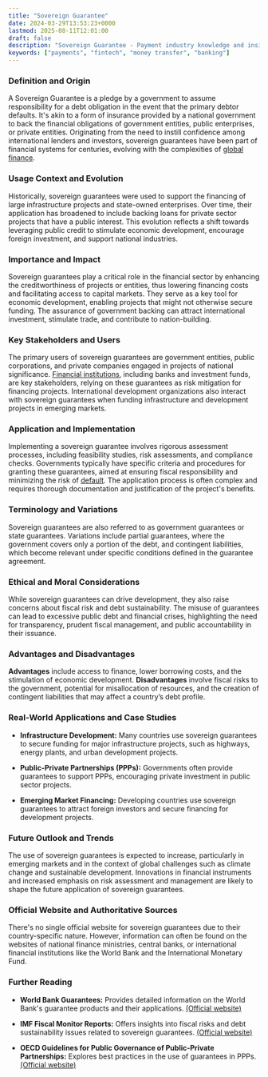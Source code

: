```yaml
---
title: "Sovereign Guarantee"
date: 2024-03-29T13:53:23+0000
lastmod: 2025-08-11T12:01:00
draft: false
description: "Sovereign Guarantee - Payment industry knowledge and insights"
keywords: ["payments", "fintech", "money transfer", "banking"]
---
```


### Definition and Origin

A Sovereign Guarantee is a pledge by a government to assume responsibility for a debt obligation in the event that the primary debtor defaults. It's akin to a form of insurance provided by a national government to back the financial obligations of government entities, public enterprises, or private entities. Originating from the need to instill confidence among international lenders and investors, sovereign guarantees have been part of financial systems for centuries, evolving with the complexities of [global finance](https://faisalkhanllc.xyz/resources/payments-wiki/i/international-finance/).

### Usage Context and Evolution

Historically, sovereign guarantees were used to support the financing of large infrastructure projects and state-owned enterprises. Over time, their application has broadened to include backing loans for private sector projects that have a public interest. This evolution reflects a shift towards leveraging public credit to stimulate economic development, encourage foreign investment, and support national industries.

### Importance and Impact

Sovereign guarantees play a critical role in the financial sector by enhancing the creditworthiness of projects or entities, thus lowering financing costs and facilitating access to capital markets. They serve as a key tool for economic development, enabling projects that might not otherwise secure funding. The assurance of government backing can attract international investment, stimulate trade, and contribute to nation-building.

### Key Stakeholders and Users

The primary users of sovereign guarantees are government entities, public corporations, and private companies engaged in projects of national significance. [Financial institutions](https://faisalkhanllc.xyz/resources/payments-wiki/f/financial-institution-fi/), including banks and investment funds, are key stakeholders, relying on these guarantees as risk mitigation for financing projects. International development organizations also interact with sovereign guarantees when funding infrastructure and development projects in emerging markets.

### Application and Implementation

Implementing a sovereign guarantee involves rigorous assessment processes, including feasibility studies, risk assessments, and compliance checks. Governments typically have specific criteria and procedures for granting these guarantees, aimed at ensuring fiscal responsibility and minimizing the risk of [default](https://faisalkhanllc.xyz/resources/payments-wiki/s/sovereign-default/). The application process is often complex and requires thorough documentation and justification of the project's benefits.

### Terminology and Variations

Sovereign guarantees are also referred to as government guarantees or state guarantees. Variations include partial guarantees, where the government covers only a portion of the debt, and contingent liabilities, which become relevant under specific conditions defined in the guarantee agreement.

### Ethical and Moral Considerations

While sovereign guarantees can drive development, they also raise concerns about fiscal risk and debt sustainability. The misuse of guarantees can lead to excessive public debt and financial crises, highlighting the need for transparency, prudent fiscal management, and public accountability in their issuance.

### Advantages and Disadvantages

**Advantages** include access to finance, lower borrowing costs, and the stimulation of economic development. **Disadvantages** involve fiscal risks to the government, potential for misallocation of resources, and the creation of contingent liabilities that may affect a country’s debt profile.

### Real-World Applications and Case Studies

- **Infrastructure Development:** Many countries use sovereign guarantees to secure funding for major infrastructure projects, such as highways, energy plants, and urban development projects.

- **Public-Private Partnerships (PPPs):** Governments often provide guarantees to support PPPs, encouraging private investment in public sector projects.

- **Emerging Market Financing:** Developing countries use sovereign guarantees to attract foreign investors and secure financing for development projects.

### Future Outlook and Trends

The use of sovereign guarantees is expected to increase, particularly in emerging markets and in the context of global challenges such as climate change and sustainable development. Innovations in financial instruments and increased emphasis on risk assessment and management are likely to shape the future application of sovereign guarantees.

### Official Website and Authoritative Sources

There's no single official website for sovereign guarantees due to their country-specific nature. However, information can often be found on the websites of national finance ministries, central banks, or international financial institutions like the World Bank and the International Monetary Fund.

### Further Reading

- **World Bank Guarantees:** Provides detailed information on the World Bank's guarantee products and their applications. [(Official website)](http://www.worldbank.org/en/products-and-services/guarantees)

- **IMF Fiscal Monitor Reports:** Offers insights into fiscal risks and debt sustainability issues related to sovereign guarantees. [(Official website)](http://www.imf.org/en/Publications/FM)

- **OECD Guidelines for Public Governance of Public-Private Partnerships:** Explores best practices in the use of guarantees in PPPs. [(Official website)](http://www.oecd.org/governance/budgeting/guidelines-for-public-governance-of-public-private-partnerships.htm)